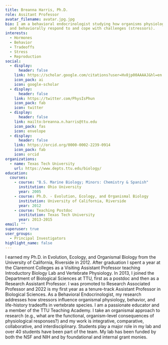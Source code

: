 ```yaml
---
title: Breanna Harris, Ph.D.
role: Assitant Professor
avatar_filename: avatar.jpg.jpg
bio: I am a behavioral endocrinologist studying how organisms physiologically
  and behaviorally respond to and cope with challenges (stressors).
interests:
  - Hormones
  - Behavior
  - Tradeoffs
  - Stress
  - Reproduction
social:
  - display:
      header: false
    link: https://scholar.google.com/citations?user=Hv8jp00AAAAJ&hl=en
    icon_pack: ai
    icon: google-scholar
  - display:
      header: false
    link: https://twitter.com/PhysIsPhun
    icon_pack: fab
    icon: twitter
  - display:
      header: false
    link: mailto:breanna.n.harris@ttu.edu
    icon_pack: fas
    icon: envelope
  - display:
      header: false
    link: https://orcid.org/0000-0002-2239-0914
    icon_pack: fab
    icon: orcid
organizations:
  - name: Texas Tech University
    url: https://www.depts.ttu.edu/biology/
education:
  courses:
    - course: "B.S. Marine Biology; Minors: Chemistry & Spanish"
      institution: Ohio University
      year: 2005
    - course: Ph.D. - Evolution, Ecology, and Organismal Biology
      institution: University of California, Riverside
      year: 2012
    - course: Teaching Postdoc
      institution: Texas Tech University
      year: 2013-2015
email: ""
superuser: true
user_groups:
  - Principal Investigators
highlight_name: false
---
```

I earned my Ph.D. in Evolution, Ecology, and Organismal Biology from the University of California, Riverside in 2012. After graduation I spent a year at the Claremont Colleges as a Visiting Assistant Professor teaching Introductory Biology Lab and Vertebrate Physiology. In 2013, I joined the Department of Biological Sciences at TTU, first as a postdoc and then as a Research Assistant Professor. I was promoted to Research Associated Professor and 2022 is my first year as a tenure-track Assistant Professor in Biological Sciences. As a Behavioral Endocrinologist, my research addresses how stressors influence organismal physiology, behavior, and life-history tradeoffs in vertebrate species. I am a passionate educator and a member of the TTU Teaching Academy. I take an organismal approach to research (e.g., what are the functional, organism-level consequences of physiological responses?) and my work is integrative, comparative, collaborative, and interdisciplinary. Students play a  major role in my lab and over 40 students have been part of the team. My lab has been funded by both the NSF and NIH and by foundational and internal grant monies. 
